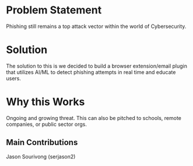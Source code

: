 # Problem Statement
Phishing still remains a top attack vector within the world of Cybersecurity.

# Solution
The solution to this is we decided to build a browser extension/email plugin that utilizes AI/ML to detect phishing attempts in real time and educate users.

# Why this Works
Ongoing and growing threat. This can also be pitched to schools, remote companies, or public sector orgs.

## Main Contributions
Jason Sourivong (serjason2)